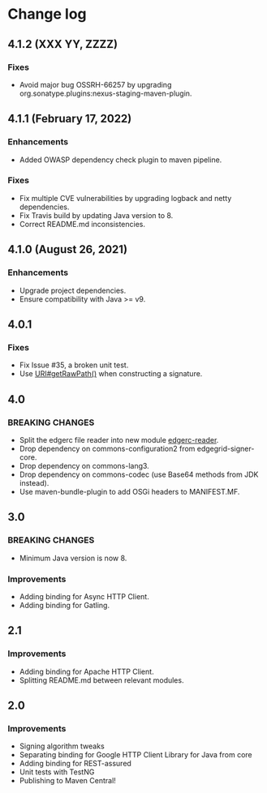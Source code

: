 # Change log

## 4.1.2 (XXX YY, ZZZZ)

### Fixes

* Avoid major bug OSSRH-66257 by upgrading org.sonatype.plugins:nexus-staging-maven-plugin.

## 4.1.1 (February 17, 2022)

### Enhancements

* Added OWASP dependency check plugin to maven pipeline.

### Fixes

* Fix multiple CVE vulnerabilities by upgrading logback and netty dependencies.
* Fix Travis build by updating Java version to 8.
* Correct README.md inconsistencies.

## 4.1.0 (August 26, 2021)

### Enhancements

* Upgrade project dependencies.
* Ensure compatibility with Java >= v9.

## 4.0.1

### Fixes

* Fix Issue #35, a broken unit test.
* Use [URI#getRawPath()](https://docs.oracle.com/javase/8/docs/api/java/net/URI.html#getRawPath--) when constructing a signature.

## 4.0

### BREAKING CHANGES

* Split the edgerc file reader into new module [edgerc-reader](edgerc-reader).
* Drop dependency on commons-configuration2 from edgegrid-signer-core.
* Drop dependency on commons-lang3.
* Drop dependency on commons-codec (use Base64 methods from JDK instead).
* Use maven-bundle-plugin to add OSGi headers to MANIFEST.MF.

## 3.0

### BREAKING CHANGES

* Minimum Java version is now 8.

### Improvements

* Adding binding for Async HTTP Client.
* Adding binding for Gatling.

## 2.1

### Improvements

* Adding binding for Apache HTTP Client.
* Splitting README.md between relevant modules.

## 2.0

### Improvements

* Signing algorithm tweaks
* Separating binding for Google HTTP Client Library for Java from core
* Adding binding for REST-assured
* Unit tests with TestNG
* Publishing to Maven Central!